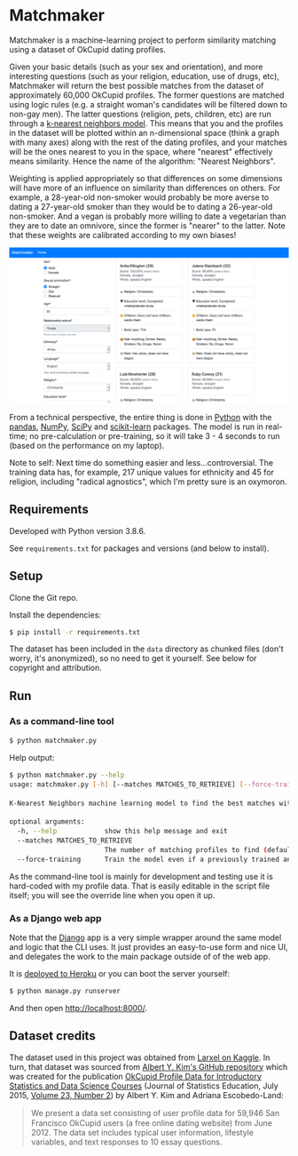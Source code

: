 # Matchmaker

Matchmaker is a machine-learning project to perform similarity matching using a dataset of OkCupid dating profiles.

Given your basic details (such as your sex and orientation), and more interesting questions (such as your religion, education, use of drugs, etc), Matchmaker will return the best possible matches from the dataset of approximately 60,000 OkCupid profiles. The former questions are matched using logic rules (e.g. a straight woman's candidates will be filtered down to non-gay men). The latter questions (religion, pets, children, etc) are run through a [k-nearest neighbors model](https://en.wikipedia.org/wiki/K-nearest_neighbors_algorithm). This means that you and the profiles in the dataset will be plotted within an n-dimensional space (think a graph with many axes) along with the rest of the dating profiles, and your matches will be the ones nearest to you in the space, where "nearest" effectively means similarity. Hence the name of the algorithm: "Nearest Neighbors".

Weighting is applied appropriately so that differences on some dimensions will have more of an influence on similarity than differences on others. For example, a 28-year-old non-smoker would probably be more averse to dating a 27-year-old smoker than they would be to dating a 26-year-old non-smoker. And a vegan is probably more willing to date a vegetarian than they are to date an omnivore, since the former is "nearer" to the latter. Note that these weights are calibrated according to my own biases!

![Screenshot of matches displayed in the provided Django app.](docs/django_web_app.png?raw=true "Screenshot of matches displayed in the provided Django app.")

From a technical perspective, the entire thing is done in [Python](https://www.python.org/) with the [pandas](https://pandas.pydata.org/), [NumPy](https://numpy.org/), [SciPy](https://www.scipy.org/) and [scikit-learn](https://scikit-learn.org/) packages. The model is run in real-time; no pre-calculation or pre-training, so it will take 3 - 4 seconds to run (based on the performance on my laptop).

Note to self: Next time do something easier and less...controversial. The training data has, for example, 217 unique values for ethnicity and 45 for religion, including "radical agnostics", which I'm pretty sure is an oxymoron.

## Requirements

Developed with Python version 3.8.6.

See `requirements.txt` for packages and versions (and below to install).

## Setup

Clone the Git repo.

Install the dependencies:

```bash
$ pip install -r requirements.txt
```

The dataset has been included in the `data` directory as chunked files (don't worry, it's anonymized), so no need to get it yourself. See below for copyright and attribution.

## Run

### As a command-line tool

```bash
$ python matchmaker.py
```

Help output:

```bash
$ python matchmaker.py --help
usage: matchmaker.py [-h] [--matches MATCHES_TO_RETRIEVE] [--force-training]

K-Nearest Neighbors machine learning model to find the best matches within a set of OkCupid profiles.

optional arguments:
  -h, --help            show this help message and exit
  --matches MATCHES_TO_RETRIEVE
                        The number of matching profiles to find (default: 40).
  --force-training      Train the model even if a previously trained and saved model can be loaded and used (default: false).
```

As the command-line tool is mainly for development and testing use it is hard-coded with my profile data. That is easily editable in the script file itself; you will see the override line when you open it up.

### As a Django web app

Note that the [Django](https://www.djangoproject.com/) app is a very simple wrapper around the same model and logic that the CLI uses. It just provides an easy-to-use form and nice UI, and delegates the work to the main package outside of of the web app.

It is [deployed to Heroku](https://matchmaker-demo.herokuapp.com/) or you can boot the server yourself:

```bash
$ python manage.py runserver
```

And then open [http://localhost:8000/](http://localhost:8000/).

## Dataset credits

The dataset used in this project was obtained from [Larxel on Kaggle](https://www.kaggle.com/andrewmvd/okcupid-profiles). In turn, that dataset was sourced from [Albert Y. Kim's GitHub repository](https://github.com/rudeboybert/JSE_OkCupid) which was created for the publication [OkCupid Profile Data for Introductory Statistics and Data Science Courses](http://www.amstat.org/publications/jse/v23n2/kim.pdf) (Journal of Statistics Education, July 2015, [Volume 23, Number 2](http://www.amstat.org/publications/jse/contents_2015.html)) by Albert Y. Kim and Adriana Escobedo-Land:

> We present a data set consisting of user proﬁle data for 59,946 San Francisco OkCupid users (a free online dating website) from June 2012. The data set includes typical user information, lifestyle variables, and text responses to 10 essay questions.
